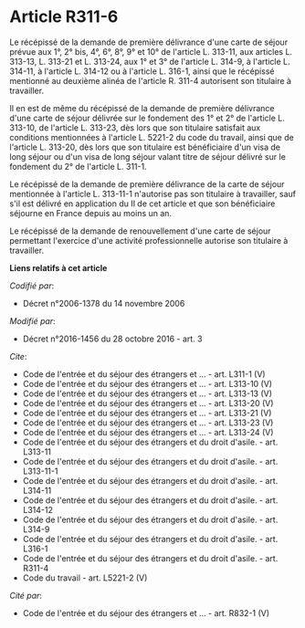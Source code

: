 # Article R311-6

Le récépissé de la demande de première délivrance d'une carte de séjour prévue aux 1°, 2° bis, 4°, 6°, 8°, 9° et 10° de
l'article L. 313-11, aux articles L. 313-13, L. 313-21 et L. 313-24, aux 1° et 3° de l'article L. 314-9, à l'article L.
314-11, à l'article L. 314-12 ou à l'article L. 316-1, ainsi que le récépissé mentionné au deuxième alinéa de l'article R.
311-4 autorisent son titulaire à travailler. 

Il en est de même du récépissé de la demande de première délivrance d'une carte de séjour délivrée sur le fondement des 1° et
2° de l'article L. 313-10, de l'article L. 313-23, dès lors que son titulaire satisfait aux conditions mentionnées à
l'article L. 5221-2 du code du travail, ainsi que de l'article L. 313-20, dès lors que son titulaire est bénéficiaire d'un
visa de long séjour ou d'un visa de long séjour valant titre de séjour délivré sur le fondement du 2° de l'article L. 311-1. 

Le récépissé de la demande de première délivrance de la carte de séjour mentionnée à l'article L. 313-11-1 n'autorise pas son
titulaire à travailler, sauf s'il est délivré en application du II de cet article et que son bénéficiaire séjourne en France
depuis au moins un an. 

Le récépissé de la demande de renouvellement d'une carte de séjour permettant l'exercice d'une activité professionnelle
autorise son titulaire à travailler.

**Liens relatifs à cet article**

_Codifié par_:

  - Décret n°2006-1378 du 14 novembre 2006

_Modifié par_:

  - Décret n°2016-1456 du 28 octobre 2016 - art. 3

_Cite_:

  - Code de l'entrée et du séjour des étrangers et ... - art. L311-1 (V)
  - Code de l'entrée et du séjour des étrangers et ... - art. L313-10 (V)
  - Code de l'entrée et du séjour des étrangers et ... - art. L313-13 (V)
  - Code de l'entrée et du séjour des étrangers et ... - art. L313-20 (V)
  - Code de l'entrée et du séjour des étrangers et ... - art. L313-21 (V)
  - Code de l'entrée et du séjour des étrangers et ... - art. L313-23 (V)
  - Code de l'entrée et du séjour des étrangers et ... - art. L313-24 (V)
  - Code de l'entrée et du séjour des étrangers et du droit d'asile. - art. L313-11
  - Code de l'entrée et du séjour des étrangers et du droit d'asile. - art. L313-11-1
  - Code de l'entrée et du séjour des étrangers et du droit d'asile. - art. L314-11
  - Code de l'entrée et du séjour des étrangers et du droit d'asile. - art. L314-12
  - Code de l'entrée et du séjour des étrangers et du droit d'asile. - art. L314-9
  - Code de l'entrée et du séjour des étrangers et du droit d'asile. - art. L316-1
  - Code de l'entrée et du séjour des étrangers et du droit d'asile. - art. R311-4
  - Code du travail - art. L5221-2 (V)

_Cité par_:

  - Code de l'entrée et du séjour des étrangers et ... - art. R832-1 (V)
